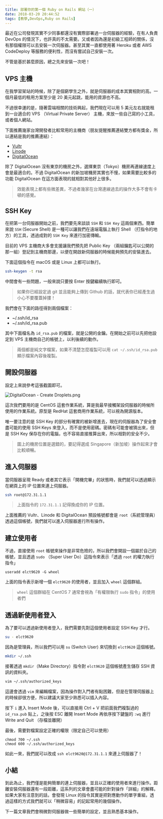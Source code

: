 ```yaml
---
title: 部署你的第一個 Ruby on Rails 網站（一）
date: 2018-03-20 20:44:52
tags: [教學,DevOps,Ruby on Rails]
---
```


最近在公司發現其實不少同事都還沒有實際部署過一台伺服器的經驗，在有人負責 DevOps 的情況下，也許真的不太需要。又或者因為還是初級工程師的關係，沒有那個權限可以去安裝一次伺服器。甚至其實一直都使用著 Heroku 或者 AWS CodeDeploy 等服務的便利性，而沒有嘗試自己安裝一次。

不管是基於甚麼原因，總之先來安裝一次吧！

<!--more-->

## VPS 主機

在我學習架站的時候，除了是個窮學生之外，就是伺服器的成本其實相對的高。一個月最低的租用方案至少是 20 美元起跳，能用的資源也不高。

不過很幸運的是，隨著雲端相關的技術興起，我們現在可以用 5 美元左右就能租到一台適合的 VPS （Virtual Private Server） 主機，來放一些自己寫的小工具，或者個人網站。

下面推薦幾家台灣開發者比較常用的主機商（朋友提醒推薦連結雙方都有獎金，所以連結是我的推薦連結）：

 * [Vultr](https://www.vultr.com/?ref=6889049)
 * [Linode](https://www.linode.com/?r=36799dcc49cac9cef00c4a8fd49aaaf93a8148cc)
 * [DigitalOcean](https://m.do.co/c/55a8b594beba)

除了 DigitalOcean 沒有東京的機房之外，選擇東京（Tokyo）機房再連線速度上會是最適合的。不過 DigitalOcean 的新加坡機房其實也不慢，如果需要比較多的功能 DigitalOcean 在這方面表現的就相對其他好上很多。

> 效能表現上都有些微差異，不過者幾家在台灣連線過去的操作大多不會有卡頓的感覺。

## SSH Key

在把第一台伺服器開始之前，我們要先來談談 `SSH` 和 `SSH Key` 這兩個東西。簡單來說 `SSH` (Secure Shell) 是一種可以讓我們在遠端電腦上執行 Shell （打指令的地方）的工具，透過成對的 `SSH Key` 來進行加密傳輸。

目前的 VPS 主機商大多會支援讓我們預先把 Public Key （兩組鑰匙可以公開的那一組）登記到主機商那邊，以便在開啟新伺服器的時候能夠預先的安裝進去。

下面這個指令在 macOS 或是 Linux 上都可以執行。

```bash
ssh-keygen -t rsa
```

中間會有一些問題，一般來說只要按 Enter 按鍵繼續執行即可。

> 如果你已經設定過 git 並且能夠上傳到 Github 的話，就代表你已經產生過小心不要覆蓋掉摟！

我們會在下面的路徑得到兩個檔案：

* ~/.ssh/id_rsa
* ~/.ssh/id_rsa.pub

其中下面檔名為 `id_rsa.pub` 的檔案，就是公開的金鑰。在開始之前可以先把他設定到 VPS 主機商自己的帳號上，以利後續的動作。

> 兩個都是純文字檔案，如果不清楚怎麼複製可以用 `cat ~/.ssh/id_rsa.pub` 顯示檔案內容後複製。

## 開設伺服器

設定上來說參考這張截圖即可。

![DigitalOcean - Create Droplets.png](https://blog.frost.tw/images/getting-started-deploy-your-ruby-on-rails-part-1/new_droplet.png)

這次我們要用的是 CentOS 這套作業系統，算是我最早接觸架設伺服器的時候所使用的作業系統。原型是 RedHat 這套商用作業系統，可以視為開源版本。

唯一要注意的是 SSH Key 的部分有確實的被新增進去，現在的伺服器為了安全會盡可能的使用 SSH Keys 來登入，而不是使用密碼。密碼有可能會被猜出來，但是 SSH Key 保存在你的電腦，也不容易直接推算出來，所以相對的安全不少。

> 圖上的機房位置是選錯的，要記得選成 Singapore（新加坡）操作起來才會比較順暢。

## 進入伺服器

當伺服器呈現 Ready 或者其它表示「開機完畢」的狀態時，我們就可以透過顯示在網頁上的 IP 位置來連上伺服器。

```bash
ssh root@172.31.1.1
```

> 上面指令的 `172.31.1.1` 記得換成你的 IP 位置。

上面推薦的 Vultr、Linode 和 DigitalOcean 預設帳號都會是 `root`（系統管理員）透過這個帳號，我們就可以進入伺服器進行所有操作。

## 建立使用者

不過，直接使用 `root` 帳號來操作是非常危險的，所以我們會開設一個屬於自己的帳號，並且透過 `sudo` （Super User Do）這指令來表示「透過 `root` 的權力執行指令」

```
useradd elct9620 -G wheel
```

上面的指令表示新增一個 `elct9620` 的使用者，並且加入 `wheel` 這個群組。

> `wheel` 這個群組在 CentOS 7 通常會視為「有權限執行 `sudo` 指令」的使用者們

## 透過新使用者登入

為了要可以透過新使用者登入，我們需要先對這個使用者設定 SSH Key 才行。

```bash
su - elct9620
```

因為是管理員，所以我們可以用 `su` (Switch User) 來切換到 `elct9620` 這個帳號。

```bash
mkdir ~/.ssh
```

接著透過 `mkdir`（Make Directory）指令對 `elct9620` 這個帳號產生儲存 SSH 資訊的資料夾。

```bash
vim ~/.ssh/authorized_keys
```

這邊會透過 `vim` 來編輯檔案，因為操作對入門者有點困難，但是在管理伺服器上的時候卻很方便，所以建議大家至少熟悉可以插入內容。

按下 `i` 進入 Insert Mode 後，可以直接用 Ctrl + V 把前面我們複製過的 `id_rsa.pub` 貼上，之後按 ESC 離開 Insert Mode 再依序按下鍵盤的 `:wq` 進行 Write and Quit （存檔並離開）

最後，需要對檔案設定正確的權限（限定自己可以使用）

```
chmod 700 ~/.ssh
chmod 600 ~/.ssh/authorized_keys
```

如此一來，我們就可以改成 `ssh elct9620@172.31.1.1` 來連上伺服器了！

## 小結

到此為止，我們僅是能夠簡單的連上伺服器，並且以正確的使用者來進行操作。距離安裝伺服器還有一段距離，這系列的文章會盡可能的針對操作「詳細」的解釋。如果大家有注意到的話，會發現 Linux 的指令其實是把對應動作的單字重組，透過這樣的方式我們就可以「稍微容易」的記起常用的幾個操作。

下一篇文章我們會稍微對伺服器做一些簡單的設定，並且熟悉基本操作。

